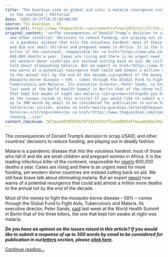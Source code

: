 ```yaml
---
title: 'The Guardian view on global aid cuts: a malaria resurgence could be the canary
  in the coalmine | Editorial'
date: '2025-10-27T18:25:05+00:00'
source: The Guardian - US
source_url: https://www.theguardian.com/commentisfree/2025/oct/27/the-guardian-view-on-global-aid-cuts-a-malaria-resurgence-could-be-the-canary-in-the-coalmine
original_content: '<p>The consequences of Donald Trump’s decision to scrap USAID,
  and other countries’ decisions to reduce funding, are playing out in deadly fashion</p><p>Malaria
  is a pandemic disease that hits the voiceless hardest: most of those who fall ill
  and die are small children and pregnant women in Africa. It is the leading infectious
  killer of the continent, responsible for <a href="https://www.who.int/teams/global-malaria-programme/reports/world-malaria-report-2024">nearly</a>
  600,000 deaths a year. Cases are rising and there is an urgent need for more funding,
  yet western donor countries are instead cutting back on aid. We still hear brave
  talk about eliminating malaria. But an expert <a href="https://www.theguardian.com/global-development/2025/oct/21/global-health-infectious-disease-aid-cuts-malaria-funding-cost-deaths-gdp-africa">report</a>
  now warns of a potential resurgence that could add almost a million more deaths
  to the annual toll by the end of the decade.</p><p>Most of the money to fight the
  mosquito-borne disease – 59% – comes through the Global Fund to Fight&nbsp;Aids,
  Tuberculosis and Malaria. Its executive director, Peter Sands, <a href="https://healthpolicy-watch.news/malaria-resurgence-could-kill-nearly-one-million-by-2030-as-funding-cuts-hit/">said</a>
  last week at the World Health Summit in Berlin that of the three killers, the&nbsp;one
  that kept him awake at night was malaria.</p><p><em><strong>Do you have an opinion
  on the issues raised in this article? If you would like to submit a response of
  up to 300 words by email to be considered for publication in our<a href="https://www.theguardian.com/tone/letters">
  letters</a> section, please <a href="mailto:guardian.letters@theguardian.com?body=Please%20include%20your%20name,%20full%20postal%20address%20and%20phone%20number%20with%20your%20letter%20below.%20Letters%20are%20usually%20published%20with%20the%20author%27s%20name%20and%20city/town/village.%20The%20rest%20of%20the%20information%20is%20for%20verification%20only%20and%20to%20contact%20you%20where%20necessary.">click
  here</a>.</strong></em></p> <a href="https://www.theguardian.com/commentisfree/2025/oct/27/the-guardian-view-on-global-aid-cuts-a-malaria-resurgence-could-be-the-canary-in-the-coalmine">Continue
  reading...</a>'
content_checksum: 7df1eae9970fb75b79f3247df017fa1e800354ff6aad0e03a70e3102eb83e83f
---
```


The consequences of Donald Trump’s decision to scrap USAID, and other countries’ decisions to reduce funding, are playing out in deadly fashion

Malaria is a pandemic disease that hits the voiceless hardest: most of those who fall ill and die are small children and pregnant women in Africa. It is the leading infectious killer of the continent, responsible for [nearly](https://www.who.int/teams/global-malaria-programme/reports/world-malaria-report-2024) 600,000 deaths a year. Cases are rising and there is an urgent need for more funding, yet western donor countries are instead cutting back on aid. We still hear brave talk about eliminating malaria. But an expert [report](https://www.theguardian.com/global-development/2025/oct/21/global-health-infectious-disease-aid-cuts-malaria-funding-cost-deaths-gdp-africa) now warns of a potential resurgence that could add almost a million more deaths to the annual toll by the end of the decade.

Most of the money to fight the mosquito-borne disease – 59% – comes through the Global Fund to Fight&nbsp;Aids, Tuberculosis and Malaria. Its executive director, Peter Sands, [said](https://healthpolicy-watch.news/malaria-resurgence-could-kill-nearly-one-million-by-2030-as-funding-cuts-hit/) last week at the World Health Summit in Berlin that of the three killers, the&nbsp;one that kept him awake at night was malaria.

_**Do you have an opinion on the issues raised in this article? If you would like to submit a response of up to 300 words by email to be considered for publication in our[letters](https://www.theguardian.com/tone/letters) section, please [click here](mailto:guardian.letters@theguardian.com?body=Please%20include%20your%20name,%20full%20postal%20address%20and%20phone%20number%20with%20your%20letter%20below.%20Letters%20are%20usually%20published%20with%20the%20author%27s%20name%20and%20city/town/village.%20The%20rest%20of%20the%20information%20is%20for%20verification%20only%20and%20to%20contact%20you%20where%20necessary.).**_

 [Continue reading...](https://www.theguardian.com/commentisfree/2025/oct/27/the-guardian-view-on-global-aid-cuts-a-malaria-resurgence-could-be-the-canary-in-the-coalmine)